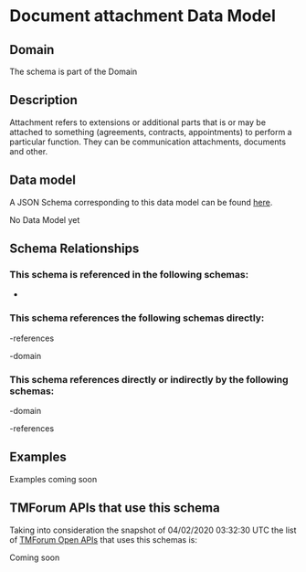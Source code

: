 # Document attachment Data Model

## Domain

The  schema is part of the  Domain

## Description

Attachment refers to extensions or additional parts that is or may be attached to something (agreements, contracts, appointments) to perform a particular function. They can be communication attachments, documents and other.

## Data model

A JSON Schema corresponding to this data model can be found
[here](https://github.com/tmforum-rand/schemas/blob/candidates/Common/DocumentAttachment.schema.json).

No Data Model yet

## Schema Relationships

### This schema is referenced in the following schemas:

-

### This schema references the following schemas directly:

-references

-domain

### This schema references directly or indirectly by the following schemas:

-domain

-references



## Examples

Examples coming soon

## TMForum APIs that use this schema

Taking into consideration the snapshot of 04/02/2020 03:32:30 UTC the list of [TMForum Open APIs](https://www.tmforum.org/open-apis/) that uses this schemas is:

Coming soon